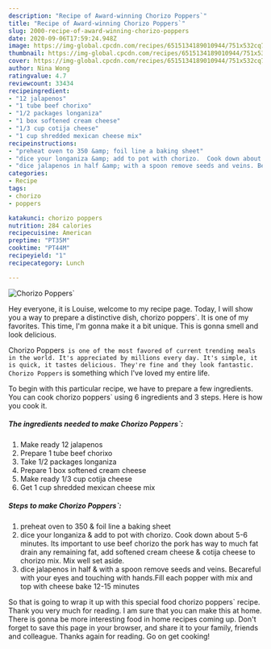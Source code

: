 ```yaml
---
description: "Recipe of Award-winning Chorizo Poppers`"
title: "Recipe of Award-winning Chorizo Poppers`"
slug: 2000-recipe-of-award-winning-chorizo-poppers
date: 2020-09-06T17:59:24.948Z
image: https://img-global.cpcdn.com/recipes/6515134189010944/751x532cq70/chorizo-poppers-recipe-main-photo.jpg
thumbnail: https://img-global.cpcdn.com/recipes/6515134189010944/751x532cq70/chorizo-poppers-recipe-main-photo.jpg
cover: https://img-global.cpcdn.com/recipes/6515134189010944/751x532cq70/chorizo-poppers-recipe-main-photo.jpg
author: Nina Wong
ratingvalue: 4.7
reviewcount: 33434
recipeingredient:
- "12 jalapenos"
- "1 tube beef chorixo"
- "1/2 packages longaniza"
- "1 box softened cream cheese"
- "1/3 cup cotija cheese"
- "1 cup shredded mexican cheese mix"
recipeinstructions:
- "preheat oven to 350 &amp; foil line a baking sheet"
- "dice your longaniza &amp; add to pot with chorizo.  Cook down about 5-6 minutes. Its important to use beef chorizo the pork  has way to much fat  drain any remaining fat, add softened cream cheese &amp; cotija cheese to chorizo mix. Mix well set aside."
- "dice jalapenos in half &amp; with a spoon remove seeds and veins. Becareful with your eyes and touching with hands.Fill each popper with mix and top with cheese bake 12-15 minutes"
categories:
- Recipe
tags:
- chorizo
- poppers

katakunci: chorizo poppers 
nutrition: 284 calories
recipecuisine: American
preptime: "PT35M"
cooktime: "PT44M"
recipeyield: "1"
recipecategory: Lunch

---
```



![Chorizo Poppers`](https://img-global.cpcdn.com/recipes/6515134189010944/751x532cq70/chorizo-poppers-recipe-main-photo.jpg)

Hey everyone, it is Louise, welcome to my recipe page. Today, I will show you a way to prepare a distinctive dish, chorizo poppers`. It is one of my favorites. This time, I'm gonna make it a bit unique. This is gonna smell and look delicious.

Chorizo Poppers` is one of the most favored of current trending meals in the world. It's appreciated by millions every day. It's simple, it is quick, it tastes delicious. They're fine and they look fantastic. Chorizo Poppers` is something which I've loved my entire life.




To begin with this particular recipe, we have to prepare a few ingredients. You can cook chorizo poppers` using 6 ingredients and 3 steps. Here is how you cook it.

<!--inarticleads1-->

##### The ingredients needed to make Chorizo Poppers`:

1. Make ready 12 jalapenos
1. Prepare 1 tube beef chorixo
1. Take 1/2 packages longaniza
1. Prepare 1 box softened cream cheese
1. Make ready 1/3 cup cotija cheese
1. Get 1 cup shredded mexican cheese mix




<!--inarticleads2-->

##### Steps to make Chorizo Poppers`:

1. preheat oven to 350 &amp; foil line a baking sheet
1. dice your longaniza &amp; add to pot with chorizo.  Cook down about 5-6 minutes. Its important to use beef chorizo the pork  has way to much fat  drain any remaining fat, add softened cream cheese &amp; cotija cheese to chorizo mix. Mix well set aside.
1. dice jalapenos in half &amp; with a spoon remove seeds and veins. Becareful with your eyes and touching with hands.Fill each popper with mix and top with cheese bake 12-15 minutes




So that is going to wrap it up with this special food chorizo poppers` recipe. Thank you very much for reading. I am sure that you can make this at home. There is gonna be more interesting food in home recipes coming up. Don't forget to save this page in your browser, and share it to your family, friends and colleague. Thanks again for reading. Go on get cooking!
